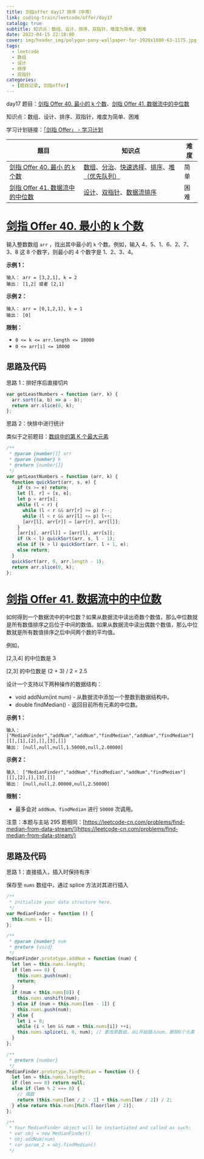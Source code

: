 ```yaml
---
title: 剑指offer day17 排序（中等）
link: coding-train/leetcode/offer/day17
catalog: true
subtitle: 知识点：数组、设计、排序、双指针，难度为简单、困难
date: 2022-04-15 22:18:00
cover: img/header_img/polygon-pony-wallpaper-for-1920x1080-63-1175.jpg
tags:
  - leetcode
  - 数组
  - 设计
  - 排序
  - 双指针
categories:
  - [题目记录, 剑指offer]
---
```


day17 题目：[剑指 Offer 40. 最小的 k 个数](https://leetcode-cn.com/problems/zui-xiao-de-kge-shu-lcof/)、[剑指 Offer 41. 数据流中的中位数](https://leetcode-cn.com/problems/shu-ju-liu-zhong-de-zhong-wei-shu-lcof/)

知识点：数组、设计、排序、双指针，难度为简单、困难

学习计划链接：[「剑指 Offer」 - 学习计划](https://leetcode-cn.com/study-plan/lcof/?progress=7jn70jr)

| 题目                                                                                                        | 知识点                                                                                                                                                                                                                                                                 | 难度 |
| ----------------------------------------------------------------------------------------------------------- | ---------------------------------------------------------------------------------------------------------------------------------------------------------------------------------------------------------------------------------------------------------------------- | ---- |
| [剑指 Offer 40. 最小 的 k 个数](https://leetcode-cn.com/problems/zui-xiao-de-kge-shu-lcof/)                 | [数组](https://leetcode-cn.com/tag/array)、[分治](https://leetcode-cn.com/tag/divide-and-conquer)、[快速选择](https://leetcode-cn.com/tag/quickselect)、[排序](https://leetcode-cn.com/tag/sorting)、[堆（优先队列）](https://leetcode-cn.com/tag/heap-priority-queue) | 简单 |
| [剑指 Offer 41. 数据流中的中位数](https://leetcode-cn.com/problems/shu-ju-liu-zhong-de-zhong-wei-shu-lcof/) | [设计](https://leetcode-cn.com/tag/design)、[双指针](https://leetcode-cn.com/tag/two-pointers)、[数据流](https://leetcode-cn.com/tag/data-stream)[排序](https://leetcode-cn.com/tag/sorting)                                                                           | 困难 |

# [剑指 Offer 40. 最小的 k 个数](https://leetcode-cn.com/problems/zui-xiao-de-kge-shu-lcof/)

输入整数数组 `arr` ，找出其中最小的 `k` 个数。例如，输入 4、5、1、6、2、7、3、8 这 8 个数字，则最小的 4 个数字是 1、2、3、4。

**示例 1：**

```plain
输入： arr = [3,2,1], k = 2
输出： [1,2] 或者 [2,1]
```

**示例 2：**

```plain
输入： arr = [0,1,2,1], k = 1
输出： [0]
```

**限制：**

- `0 <= k <= arr.length <= 10000`
- `0 <= arr[i] <= 10000`

## 思路及代码

思路 1：排好序后直接切片

```javascript
var getLeastNumbers = function (arr, k) {
  arr.sort((a, b) => a - b);
  return arr.slice(0, k);
};
```

思路 2：快排中进行统计

类似于之前题目：[数组中的第 K 个最大元素](https://ysx.cosine.ren/cn/coding-train/leetcode/bytedance/bytedance-day5/#%E6%80%9D%E8%B7%AF-1)

```javascript
/**
 * @param {number[]} arr
 * @param {number} k
 * @return {number[]}
 */
var getLeastNumbers = function (arr, k) {
  function quickSort(arr, s, e) {
    if (s >= e) return;
    let [l, r] = [s, e];
    let p = arr[s];
    while (l < r) {
      while (l < r && arr[r] >= p) r--;
      while (l < r && arr[l] <= p) l++;
      [arr[l], arr[r]] = [arr[r], arr[l]];
    }
    [arr[s], arr[l]] = [arr[l], arr[s]];
    if (k < l) quickSort(arr, s, l - 1);
    else if (k > l) quickSort(arr, l + 1, e);
    else return;
  }
  quickSort(arr, 0, arr.length - 1);
  return arr.slice(0, k);
};
```

# [剑指 Offer 41. 数据流中的中位数](https://leetcode-cn.com/problems/shu-ju-liu-zhong-de-zhong-wei-shu-lcof/)

如何得到一个数据流中的中位数？如果从数据流中读出奇数个数值，那么中位数就是所有数值排序之后位于中间的数值。如果从数据流中读出偶数个数值，那么中位数就是所有数值排序之后中间两个数的平均值。

例如，

[2,3,4] 的中位数是 3

[2,3] 的中位数是 (2 + 3) / 2 = 2.5

设计一个支持以下两种操作的数据结构：

- void addNum(int num) - 从数据流中添加一个整数到数据结构中。
- double findMedian() - 返回目前所有元素的中位数。

**示例 1：**

```plain
输入： ["MedianFinder","addNum","addNum","findMedian","addNum","findMedian"]
[[],[1],[2],[],[3],[]]
输出： [null,null,null,1.50000,null,2.00000]
```

**示例 2：**

```plain
输入： ["MedianFinder","addNum","findMedian","addNum","findMedian"]
[[],[2],[],[3],[]]
输出： [null,null,2.00000,null,2.50000]
```

**限制：**

- 最多会对 `addNum、findMedian` 进行 `50000` 次调用。

注意：本题与主站 295 题相同：[https://leetcode-cn.com/problems/find-median-from-data-stream/](https://leetcode-cn.com/problems/find-median-from-data-stream/)

## 思路及代码

思路 1：直接插入，插入时保持有序

保存至 `nums` 数组中，通过 splice 方法对其进行插入

```javascript
/**
 * initialize your data structure here.
 */
var MedianFinder = function () {
  this.nums = [];
};

/**
 * @param {number} num
 * @return {void}
 */
MedianFinder.prototype.addNum = function (num) {
  let len = this.nums.length;
  if (len === 0) {
    this.nums.push(num);
    return;
  }
  if (num < this.nums[0]) {
    this.nums.unshift(num);
  } else if (num > this.nums[len - 1]) {
    this.nums.push(num);
  } else {
    let i = 0;
    while (i < len && num > this.nums[i]) ++i;
    this.nums.splice(i, 0, num); // 更改原数组，从i开始插入num，删除0个元素
  }
};

/**
 * @return {number}
 */
MedianFinder.prototype.findMedian = function () {
  let len = this.nums.length;
  if (len === 0) return null;
  else if (len % 2 === 0) {
    // 偶数
    return (this.nums[len / 2 - 1] + this.nums[len / 2]) / 2;
  } else return this.nums[Math.floor(len / 2)];
};

/**
 * Your MedianFinder object will be instantiated and called as such:
 * var obj = new MedianFinder()
 * obj.addNum(num)
 * var param_2 = obj.findMedian()
 */
```
